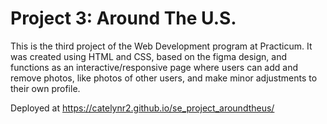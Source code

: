 # Project 3: Around The U.S.

This is the third project of the Web Development program at Practicum. It was created using HTML and CSS, based on the figma design, and functions as an interactive/responsive page where users can add and remove photos, like photos of other users, and make minor adjustments to their own profile.

Deployed at https://catelynr2.github.io/se_project_aroundtheus/
